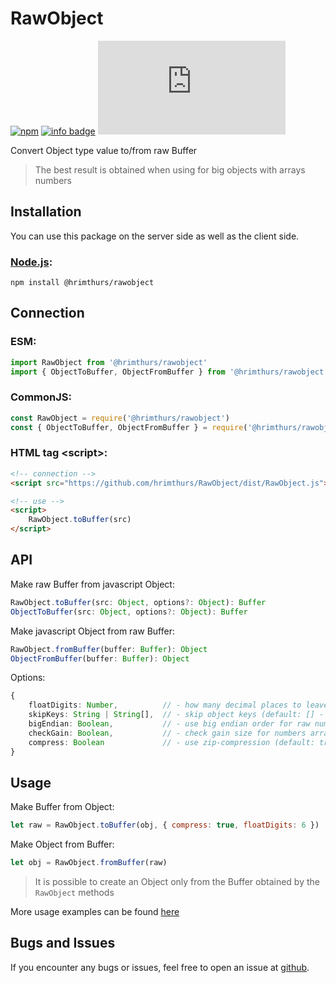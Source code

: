 # RawObject

[![npm](https://img.shields.io/npm/v/@hrimthurs/rawobject.svg)](https://npmjs.com/@hrimthurs/rawobject)
[![info badge](https://img.shields.io/npm/dt/@hrimthurs/rawobject.svg)](http://npm-stat.com/charts.html?package=@hrimthurs/rawobject)
[![GitHub file size in bytes](https://img.shields.io/github/size/hrimthurs/RawObject/dist/RawObject.js?label=lib%20size)](https://github.com/hrimthurs/RawObject/blob/master/dist/RawObject.js)

Convert Object type value to/from raw Buffer

> The best result is obtained when using for big objects with arrays numbers

## Installation

You can use this package on the server side as well as the client side.

### [Node.js](http://nodejs.org/):

~~~
npm install @hrimthurs/rawobject
~~~

## Connection

### ESM:

~~~ javascript
import RawObject from '@hrimthurs/rawobject'
import { ObjectToBuffer, ObjectFromBuffer } from '@hrimthurs/rawobject'
~~~

### CommonJS:

~~~ javascript
const RawObject = require('@hrimthurs/rawobject')
const { ObjectToBuffer, ObjectFromBuffer } = require('@hrimthurs/rawobject')
~~~

### HTML tag \<script\>:

~~~ html
<!-- connection -->
<script src="https://github.com/hrimthurs/RawObject/dist/RawObject.js"></script>

<!-- use -->
<script>
    RawObject.toBuffer(src)
</script>
~~~

## API

Make raw Buffer from javascript Object:

~~~ typescript
RawObject.toBuffer(src: Object, options?: Object): Buffer
ObjectToBuffer(src: Object, options?: Object): Buffer
~~~

Make javascript Object from raw Buffer:

~~~ typescript
RawObject.fromBuffer(buffer: Buffer): Object
ObjectFromBuffer(buffer: Buffer): Object
~~~

Options:

~~~ typescript
{
    floatDigits: Number,          // - how many decimal places to leave in float numbers (default: 0 - no trunc float)
    skipKeys: String | String[],  // - skip object keys (default: [] - no skip keys)
    bigEndian: Boolean,           // - use big endian order for raw numbers (default: true)
    checkGain: Boolean,           // - check gain size for numbers arrays (default: true)
    compress: Boolean             // - use zip-compression (default: true)
}
~~~

## Usage

Make Buffer from Object:

~~~ javascript
let raw = RawObject.toBuffer(obj, { compress: true, floatDigits: 6 })
~~~

Make Object from Buffer:

~~~ javascript
let obj = RawObject.fromBuffer(raw)
~~~

> It is possible to create an Object only from the Buffer obtained by the `RawObject` methods

More usage examples can be found [here](./examples/example.js)

## Bugs and Issues

If you encounter any bugs or issues, feel free to open an issue at
[github](https://github.com/hrimthurs/RawObject).
